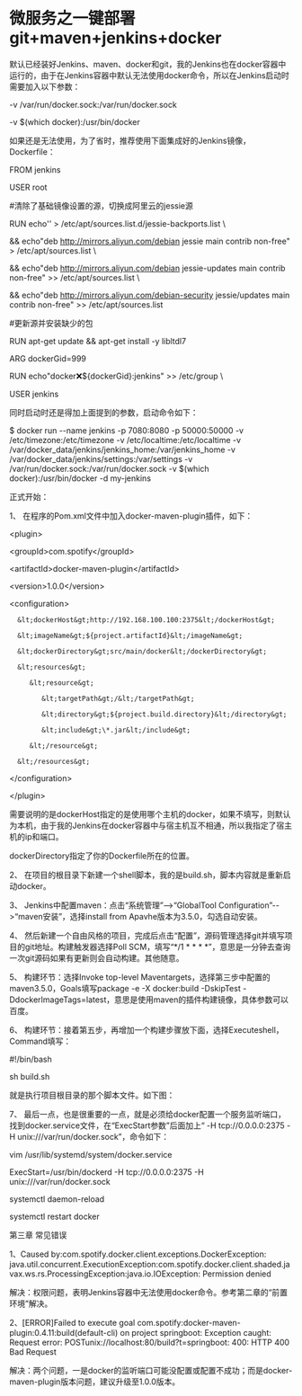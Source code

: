 # 微服务之一键部署git+maven+jenkins+docker

默认已经装好Jenkins、maven、docker和git，我的Jenkins也在docker容器中运行的，由于在Jenkins容器中默认无法使用docker命令，所以在Jenkins启动时需要加入以下参数：



-v /var/run/docker.sock:/var/run/docker.sock



-v $\(which docker\):/usr/bin/docker



如果还是无法使用，为了省时，推荐使用下面集成好的Jenkins镜像，Dockerfile：



FROM jenkins



 



USER root



\#清除了基础镜像设置的源，切换成阿里云的jessie源



RUN echo'' &gt; /etc/apt/sources.list.d/jessie-backports.list \



  && echo"deb http://mirrors.aliyun.com/debian jessie main contrib non-free" &gt; /etc/apt/sources.list \



  && echo"deb http://mirrors.aliyun.com/debian jessie-updates main contrib non-free" &gt;&gt; /etc/apt/sources.list \



  && echo"deb http://mirrors.aliyun.com/debian-security jessie/updates main contrib non-free" &gt;&gt; /etc/apt/sources.list



\#更新源并安装缺少的包



RUN apt-get update && apt-get install -y libltdl7



 



ARG dockerGid=999



 



RUN echo"docker:x:${dockerGid}:jenkins" &gt;&gt; /etc/group \



USER jenkins



 



同时启动时还是得加上面提到的参数，启动命令如下：



$ docker run --name jenkins -p 7080:8080 -p 50000:50000 -v /etc/timezone:/etc/timezone -v /etc/localtime:/etc/localtime -v /var/docker\_data/jenkins/jenkins\_home:/var/jenkins\_home -v /var/docker\_data/jenkins/settings:/var/settings -v /var/run/docker.sock:/var/run/docker.sock -v $\(which docker\):/usr/bin/docker -d my-jenkins

 



正式开始：



1、 在程序的Pom.xml文件中加入docker-maven-plugin插件，如下：



&lt;plugin&gt;

   &lt;groupId&gt;com.spotify&lt;/groupId&gt;

   &lt;artifactId&gt;docker-maven-plugin&lt;/artifactId&gt;

   &lt;version&gt;1.0.0&lt;/version&gt;

   &lt;configuration&gt;

      &lt;dockerHost&gt;http://192.168.100.100:2375&lt;/dockerHost&gt;

      &lt;imageName&gt;${project.artifactId}&lt;/imageName&gt;

      &lt;dockerDirectory&gt;src/main/docker&lt;/dockerDirectory&gt;

      &lt;resources&gt;

         &lt;resource&gt;

            &lt;targetPath&gt;/&lt;/targetPath&gt;

            &lt;directory&gt;${project.build.directory}&lt;/directory&gt;

            &lt;include&gt;\*.jar&lt;/include&gt;

         &lt;/resource&gt;

      &lt;/resources&gt;

   &lt;/configuration&gt;

&lt;/plugin&gt;

需要说明的是dockerHost指定的是使用哪个主机的docker，如果不填写，则默认为本机，由于我的Jenkins在docker容器中与宿主机互不相通，所以我指定了宿主机的ip和端口。



dockerDirectory指定了你的Dockerfile所在的位置。







2、 在项目的根目录下新建一个shell脚本，我的是build.sh，脚本内容就是重新启动docker。







3、 Jenkins中配置maven：点击“系统管理”--&gt;“GlobalTool Configuration”--&gt;“maven安装”，选择install from Apavhe版本为3.5.0，勾选自动安装。



4、 然后新建一个自由风格的项目，完成后点击“配置”，源码管理选择git并填写项目的git地址。构建触发器选择Poll SCM，填写“\*/1 \* \* \* \*”，意思是一分钟去查询一次git源码如果有更新则会自动构建。其他随意。



5、 构建环节：选择Invoke top-level Maventargets，选择第三步中配置的maven3.5.0，Goals填写package -e -X docker:build -DskipTest -DdockerImageTags=latest，意思是使用maven的插件构建镜像，具体参数可以百度。



6、 构建环节：接着第五步，再增加一个构建步骤放下面，选择Executeshell，Command填写：



\#!/bin/bash



sh build.sh



就是执行项目根目录的那个脚本文件。如下图：







7、 最后一点，也是很重要的一点，就是必须给docker配置一个服务监听端口，找到docker.service文件，在“ExecStart参数”后面加上“ -H tcp://0.0.0.0:2375 -H unix:///var/run/docker.sock”，命令如下：



vim /usr/lib/systemd/system/docker.service



ExecStart=/usr/bin/dockerd -H tcp://0.0.0.0:2375 -H unix:///var/run/docker.sock



 



 



systemctl daemon-reload



systemctl restart docker



              



第三章 常见错误



1、Caused by:com.spotify.docker.client.exceptions.DockerException: java.util.concurrent.ExecutionException:com.spotify.docker.client.shaded.javax.ws.rs.ProcessingException:java.io.IOException: Permission denied



解决：权限问题，表明Jenkins容器中无法使用docker命令。参考第二章的“前置环境”解决。



2、\[ERROR\]Failed to execute goal com.spotify:docker-maven-plugin:0.4.11:build\(default-cli\) on project springboot: Exception caught: Request error: POSTunix://localhost:80/build?t=springboot: 400: HTTP 400 Bad Request



解决：两个问题，一是docker的监听端口可能没配置或配置不成功；而是docker-maven-plugin版本问题，建议升级至1.0.0版本。

